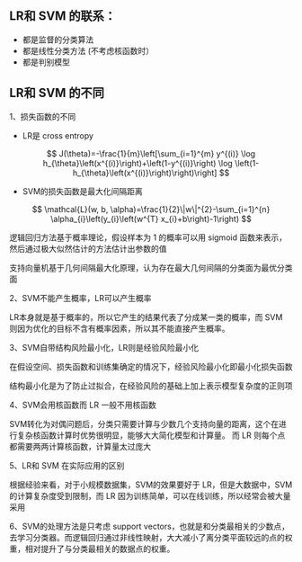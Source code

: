 
## LR和 SVM 的联系：

- 都是监督的分类算法
- 都是线性分类方法 (不考虑核函数时）
- 都是判别模型 



## LR和 SVM 的不同

1、损失函数的不同

- LR是 cross entropy

$$
J(\theta)=-\frac{1}{m}\left[\sum_{i=1}^{m} y^{(i)} \log h_{\theta}\left(x^{(i)}\right)+\left(1-y^{(i)}\right) \log \left(1-h_{\theta}\left(x^{(i)}\right)\right)\right]
$$

- SVM的损失函数是最大化间隔距离

$$
\mathcal{L}(w, b, \alpha)=\frac{1}{2}\|w\|^{2}-\sum_{i=1}^{n} \alpha_{i}\left(y_{i}\left(w^{T} x_{i}+b\right)-1\right)
$$

​逻辑回归方法基于概率理论，假设样本为 1 的概率可以用 sigmoid 函数来表示，然后通过极大似然估计的方法估计出参数的值

支持向量机​基于几何间隔最大化原理，认为存在最大几何间隔的分类面为最优分类面

2、SVM不能产生概率，LR可以产生概率

LR本身就是基于概率的，所以它产生的结果代表了分成某一类的概率，而 SVM 则因为优化的目标不含有概率因素，所以其不能直接产生概率。

3、SVM自带结构风险最小化，LR则是经验风险最小化

在假设空间、损失函数和训练集确定的情况下，经验风险最小化即最小化损失函数

结构最小化是为了防止过拟合，在经验风险的基础上加上表示模型复杂度的正则项

4、SVM会用核函数而 LR 一般不用核函数

SVM转化为对偶问题后，分类只需要计算与少数几个支持向量的距离，这个在进行复杂核函数计算时优势很明显，能够大大简化模型和计算量。 而 LR 则每个点都需要两两计算核函数，计算量太过庞大

5、LR和 SVM 在实际应用的区别

根据经验来看，对于小规模数据集，SVM的效果要好于 LR，但是大数据中，SVM的计算复杂度受到限制，而 LR 因为训练简单，可以在线训练，所以经常会被大量采用

6、SVM的处理方法是只考虑 support vectors，也就是和分类最相关的少数点，去学习分类器。而逻辑回归通过非线性映射，大大减小了离分类平面较远的点的权重，相对提升了与分类最相关的数据点的权重。

